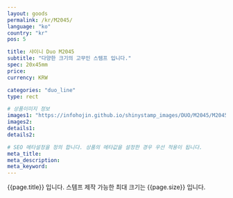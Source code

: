 ```yaml
---
layout: goods
permalink: /kr/M2045/
language: "ko"
country: "kr"
pos: 5

title: 샤이니 Duo M2045
subtitle: "다양한 크기의 고무인 스템프 입니다."
spec: 20x45mm
price:
currency: KRW

categories: "duo_line"
type: rect

# 상품이미지 정보
images1: "https://infohojin.github.io/shinystamp_images/DUO/M2045/M2045_1.jpg"
images2:
details1:
details2:    

# SEO 메타설정을 정의 합니다. 상품의 메타값을 설정한 경우 우선 적용이 됩니다.
meta_title: 
meta_description:
meta_keyword:
---
```


{{page.title}} 입니다. 스템프 제작 가능한 최대 크기는 {{page.size}} 입니다.